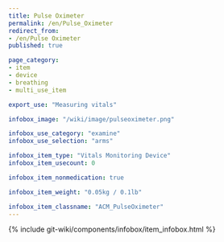 ```yaml
---
title: Pulse Oximeter
permalink: /en/Pulse_Oximeter
redirect_from:
- /en/Pulse Oximeter
published: true

page_category:
- item
- device
- breathing
- multi_use_item

export_use: "Measuring vitals"

infobox_image: "/wiki/image/pulseoximeter.png"

infobox_use_category: "examine"
infobox_use_selection: "arms"

infobox_item_type: "Vitals Monitoring Device"
infobox_item_usecount: 0

infobox_item_nonmedication: true

infobox_item_weight: "0.05kg / 0.1lb"

infobox_item_classname: "ACM_PulseOximeter"
---
```


{% include git-wiki/components/infobox/item_infobox.html %}